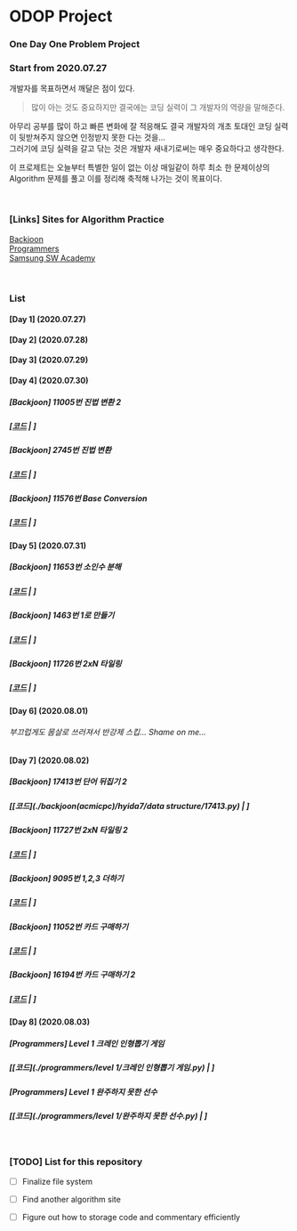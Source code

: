 # ODOP Project
### One Day One Problem Project
### Start from 2020.07.27

개발자를 목표하면서 깨달은 점이 있다.  

> 많이 아는 것도 중요하지만 결국에는 코딩 실력이 그 개발자의 역량을 말해준다.

아무리 공부를 많이 하고 빠른 변화에 잘 적응해도 결국 개발자의 개초 토대인 코딩 실력이 뒷받쳐주지 않으면 인정받지 못한 다는 것을...  
그러기에 코딩 실력을 갈고 닦는 것은 개발자 새내기로써는 매우 중요하다고 생각한다.

이 프로제트는 오늘부터 특별한 일이 없는 이상 매일같이 하루 최소 한 문제이상의 Algorithm 문제를 풀고 이를 정리해 축적해 나가는 것이
목표이다.  

<br />  
 
### [Links] Sites for Algorithm Practice
[Backjoon](https://github.com/kbiglight/Solution_Repository/tree/master/backjoon(acmicpc))  
[Programmers](https://programmers.co.kr)  
[Samsung SW Academy](https://swexpertacademy.com/main/identity/user/requestUserPwModify.do) 

<br />

### List

#### [Day 1] (2020.07.27)

#### [Day 2] (2020.07.28)

#### [Day 3] (2020.07.29)

#### [Day 4] (2020.07.30)
##### **[Backjoon] 11005번 진법 변환 2**   
##### [[코드](./backjoon(acmicpc)/code.plus/math/11005.py) | ]

##### **[Backjoon] 2745번 진법 변환**  
##### [[코드](./backjoon(acmicpc)/code.plus/math/2745.py) | ]

##### **[Backjoon] 11576번 Base Conversion**  
##### [[코드](./backjoon(acmicpc)/code.plus/math/11576.py) | ]

#### [Day 5] (2020.07.31)
##### **[Backjoon] 11653번 소인수 분해**   
##### [[코드](./backjoon(acmicpc)/hyida7/math/11653.py) | ]

##### **[Backjoon] 1463번 1로 만들기**   
##### [[코드](./backjoon(acmicpc)/hyida7/DP/1463.py) | ]

##### **[Backjoon] 11726번 2xN 타일링**   
##### [[코드](./backjoon(acmicpc)/hyida7/DP/11726.py) | ]

#### [Day 6] (2020.08.01)
###### 부끄럽게도 몸살로 쓰러져서 반강제 스킵... Shame on me...

#### [Day 7] (2020.08.02)
##### **[Backjoon] 17413번 단어 뒤집기 2**  
##### [[코드](./backjoon(acmicpc)/hyida7/data structure/17413.py) | ]

##### **[Backjoon] 11727번 2xN 타일링 2**   
##### [[코드](./backjoon(acmicpc)/hyida7/DP/11727.py) | ]

##### **[Backjoon] 9095번 1,2,3 더하기**   
##### [[코드](./backjoon(acmicpc)/hyida7/DP/9095.py) | ]

##### **[Backjoon] 11052번 카드 구매하기**   
##### [[코드](./backjoon(acmicpc)/hyida7/DP/11052.py) | ]

##### **[Backjoon] 16194번 카드 구매하기 2**   
##### [[코드](./backjoon(acmicpc)/hyida7/DP/16194.py) | ]

#### [Day 8] (2020.08.03)
##### **[Programmers] Level 1 크레인 인형뽑기 게임**  
##### [[코드](./programmers/level 1/크레인 인형뽑기 게임.py) | ]

##### **[Programmers] Level 1 완주하지 못한 선수**  
##### [[코드](./programmers/level 1/완주하지 못한 선수.py) | ]



<br />

### [TODO] List for this repository
- [ ] Finalize file system   
- [ ] Find another algorithm site 
- [ ] Figure out how to storage code and commentary efficiently

